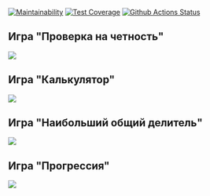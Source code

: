 [![Maintainability](https://api.codeclimate.com/v1/badges/c4a0a41eebe669999c80/maintainability)](https://codeclimate.com/github/n8creator/python-project-lvl1/maintainability)
[![Test Coverage](https://api.codeclimate.com/v1/badges/a99a88d28ad37a79dbf6/test_coverage)](https://codeclimate.com/github/codeclimate/codeclimate/test_coverage)
[![Github Actions Status](https://github.com/n8creator/python-project-lvl1/workflows/Python%20CI/badge.svg)](https://github.com/n8creator/python-project-lvl1/actions)

## Игра "Проверка на четность"
<a href="https://asciinema.org/a/Tl67SJ4pkRB4WKynyAQUQhVfV" target="_blank"><img src="https://asciinema.org/a/Tl67SJ4pkRB4WKynyAQUQhVfV.svg" /></a>

## Игра "Калькулятор"
<a href="https://asciinema.org/a/2wmvHTFfYkIIWRHg1fQjmHdad" target="_blank"><img src="https://asciinema.org/a/2wmvHTFfYkIIWRHg1fQjmHdad.svg" /></a>

## Игра "Наибольший общий делитель"
<a href="https://asciinema.org/a/2vzDy60oWHv50fsrilqRdwn91" target="_blank"><img src="https://asciinema.org/a/2vzDy60oWHv50fsrilqRdwn91.svg" /></a>

## Игра "Прогрессия"
<a href="https://asciinema.org/a/cAeoJT4E32vmh4VMjveQzl4cd" target="_blank"><img src="https://asciinema.org/a/cAeoJT4E32vmh4VMjveQzl4cd.svg" /></a>